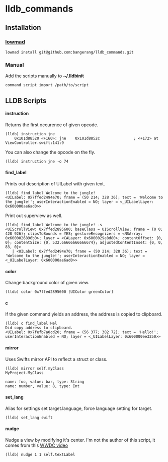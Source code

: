 # lldb_commands

## Installation
### [lowmad](https://github.com/bangerang/lowmad)
```
lowmad install git@github.com:bangerang/lldb_commands.git
```
### Manual
Add the scripts manually to **~/.lldbinit**
```
command script import /path/to/script
```
## LLDB Scripts
#### instruction
Returns the first occurence of given opcode.
```
(lldb) instruction jne
    0x101d88520 <+160>: jne    0x101d8852c               ; <+172> at ViewController.swift:141:9
```
You can also change the opcode on the fly.
```
(lldb) instruction jne -o 74
```
#### find_label
Prints out description of UILabel with given text.
```
(lldb) find_label Welcome to the jungle!
<UILabel: 0x7ffed2494e70; frame = (50 214; 328 36); text = 'Welcome to the jungle!'; userInteractionEnabled = NO; layer = <_UILabelLayer: 0x600000ae6ad0>>
```
Print out superview as well.
```
(lldb) find_label Welcome to the jungle! -s
<UIScrollView: 0x7ffed2895600; baseClass = UIScrollView; frame = (0 0; 428 926); clipsToBounds = YES; gestureRecognizers = <NSArray: 0x6000026896b0>; layer = <CALayer: 0x6000029e8d80>; contentOffset: {0, 0}; contentSize: {0, 532.66666666666674}; adjustedContentInset: {0, 0, 83, 0}>
   | <UILabel: 0x7ffed2494e70; frame = (50 214; 328 36); text = 'Welcome to the jungle!'; userInteractionEnabled = NO; layer = <_UILabelLayer: 0x600000ae6ad0>>
```
#### color
Change background color of given view.
```
(lldb) color 0x7ffed2895600 [UIColor greenColor]
```
#### c
If the given command yields an address, the address is copied to clipboard.
```
(lldb) c find_label Hel
Did copy address to clipboard.
<UILabel: 0x7fefb7a0cd20; frame = (56 377; 302 72); text = 'Hello!'; userInteractionEnabled = NO; layer = <_UILabelLayer: 0x600000ee3250>>
```
#### mirror
Uses Swifts mirror API to reflect a struct or class.
```
(lldb) mirror self.myClass
MyProject.MyClass

name: foo, value: bar, type: String
name: number, value: 8, type: Int
```
#### set_lang
Alias for settings set target.language, force language setting for target.
```
(lldb) set_lang swift
```
#### nudge
Nudge a view by modifying it's center. I'm not the author of this script, it comes from this [WWDC video](https://developer.apple.com/videos/play/wwdc2018/412/)
```
(lldb) nudge 1 1 self.textLabel
```


